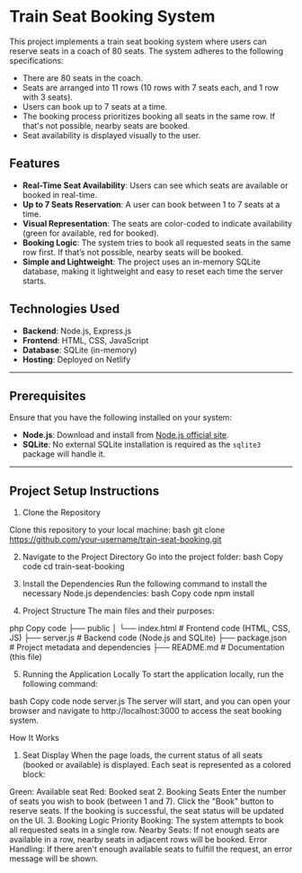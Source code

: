 # Train Seat Booking System

This project implements a train seat booking system where users can reserve seats in a coach of 80 seats. The system adheres to the following specifications:

- There are 80 seats in the coach.
- Seats are arranged into 11 rows (10 rows with 7 seats each, and 1 row with 3 seats).
- Users can book up to 7 seats at a time.
- The booking process prioritizes booking all seats in the same row. If that's not possible, nearby seats are booked.
- Seat availability is displayed visually to the user.

## Features

- **Real-Time Seat Availability**: Users can see which seats are available or booked in real-time.
- **Up to 7 Seats Reservation**: A user can book between 1 to 7 seats at a time.
- **Visual Representation**: The seats are color-coded to indicate availability (green for available, red for booked).
- **Booking Logic**: The system tries to book all requested seats in the same row first. If that’s not possible, nearby seats will be booked.
- **Simple and Lightweight**: The project uses an in-memory SQLite database, making it lightweight and easy to reset each time the server starts.

## Technologies Used

- **Backend**: Node.js, Express.js
- **Frontend**: HTML, CSS, JavaScript
- **Database**: SQLite (in-memory)
- **Hosting**: Deployed on Netlify 

---

## Prerequisites

Ensure that you have the following installed on your system:

- **Node.js**: Download and install from [Node.js official site](https://nodejs.org/en/).
- **SQLite**: No external SQLite installation is required as the `sqlite3` package will handle it.

---

## Project Setup Instructions
1. Clone the Repository

Clone this repository to your local machine:
bash
git clone https://github.com/your-username/train-seat-booking.git

2. Navigate to the Project Directory
Go into the project folder:
bash
Copy code
cd train-seat-booking

4. Install the Dependencies
Run the following command to install the necessary Node.js dependencies:
bash
Copy code
npm install
5. Project Structure
The main files and their purposes:

php
Copy code
├── public
│   └── index.html        # Frontend code (HTML, CSS, JS)
├── server.js             # Backend code (Node.js and SQLite)
├── package.json          # Project metadata and dependencies
├── README.md             # Documentation (this file)

5. Running the Application Locally
To start the application locally, run the following command:

bash
Copy code
node server.js
The server will start, and you can open your browser and navigate to http://localhost:3000 to access the seat booking system.


How It Works
1. Seat Display
When the page loads, the current status of all seats (booked or available) is displayed. Each seat is represented as a colored block:

Green: Available seat
Red: Booked seat
2. Booking Seats
Enter the number of seats you wish to book (between 1 and 7).
Click the "Book" button to reserve seats.
If the booking is successful, the seat status will be updated on the UI.
3. Booking Logic
Priority Booking: The system attempts to book all requested seats in a single row.
Nearby Seats: If not enough seats are available in a row, nearby seats in adjacent rows will be booked.
Error Handling: If there aren't enough available seats to fulfill the request, an error message will be shown.





